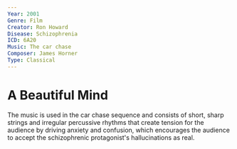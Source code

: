 ```yaml
---
Year: 2001
Genre: Film
Creator: Ron Howard
Disease: Schizophrenia
ICD: 6A20
Music: The car chase
Composer: James Horner
Type: Classical
---
```


# A Beautiful Mind

The music is used in the car chase sequence and consists of short, sharp strings and irregular percussive rhythms that create tension for the audience by driving anxiety and confusion, which encourages the audience to accept the schizophrenic protagonist's hallucinations as real.
